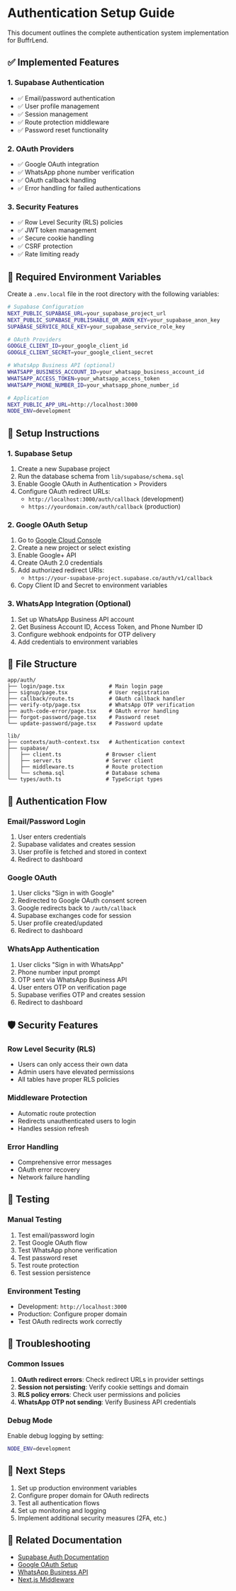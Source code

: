 # Authentication Setup Guide

This document outlines the complete authentication system implementation for BuffrLend.

## ✅ Implemented Features

### 1. Supabase Authentication
- ✅ Email/password authentication
- ✅ User profile management
- ✅ Session management
- ✅ Route protection middleware
- ✅ Password reset functionality

### 2. OAuth Providers
- ✅ Google OAuth integration
- ✅ WhatsApp phone number verification
- ✅ OAuth callback handling
- ✅ Error handling for failed authentications

### 3. Security Features
- ✅ Row Level Security (RLS) policies
- ✅ JWT token management
- ✅ Secure cookie handling
- ✅ CSRF protection
- ✅ Rate limiting ready

## 🔧 Required Environment Variables

Create a `.env.local` file in the root directory with the following variables:

```bash
# Supabase Configuration
NEXT_PUBLIC_SUPABASE_URL=your_supabase_project_url
NEXT_PUBLIC_SUPABASE_PUBLISHABLE_OR_ANON_KEY=your_supabase_anon_key
SUPABASE_SERVICE_ROLE_KEY=your_supabase_service_role_key

# OAuth Providers
GOOGLE_CLIENT_ID=your_google_client_id
GOOGLE_CLIENT_SECRET=your_google_client_secret

# WhatsApp Business API (optional)
WHATSAPP_BUSINESS_ACCOUNT_ID=your_whatsapp_business_account_id
WHATSAPP_ACCESS_TOKEN=your_whatsapp_access_token
WHATSAPP_PHONE_NUMBER_ID=your_whatsapp_phone_number_id

# Application
NEXT_PUBLIC_APP_URL=http://localhost:3000
NODE_ENV=development
```

## 🚀 Setup Instructions

### 1. Supabase Setup
1. Create a new Supabase project
2. Run the database schema from `lib/supabase/schema.sql`
3. Enable Google OAuth in Authentication > Providers
4. Configure OAuth redirect URLs:
   - `http://localhost:3000/auth/callback` (development)
   - `https://yourdomain.com/auth/callback` (production)

### 2. Google OAuth Setup
1. Go to [Google Cloud Console](https://console.cloud.google.com/)
2. Create a new project or select existing
3. Enable Google+ API
4. Create OAuth 2.0 credentials
5. Add authorized redirect URIs:
   - `https://your-supabase-project.supabase.co/auth/v1/callback`
6. Copy Client ID and Secret to environment variables

### 3. WhatsApp Integration (Optional)
1. Set up WhatsApp Business API account
2. Get Business Account ID, Access Token, and Phone Number ID
3. Configure webhook endpoints for OTP delivery
4. Add credentials to environment variables

## 📁 File Structure

```
app/auth/
├── login/page.tsx              # Main login page
├── signup/page.tsx             # User registration
├── callback/route.ts           # OAuth callback handler
├── verify-otp/page.tsx         # WhatsApp OTP verification
├── auth-code-error/page.tsx    # OAuth error handling
├── forgot-password/page.tsx    # Password reset
└── update-password/page.tsx    # Password update

lib/
├── contexts/auth-context.tsx   # Authentication context
├── supabase/
│   ├── client.ts              # Browser client
│   ├── server.ts              # Server client
│   ├── middleware.ts          # Route protection
│   └── schema.sql             # Database schema
└── types/auth.ts              # TypeScript types
```

## 🔐 Authentication Flow

### Email/Password Login
1. User enters credentials
2. Supabase validates and creates session
3. User profile is fetched and stored in context
4. Redirect to dashboard

### Google OAuth
1. User clicks "Sign in with Google"
2. Redirected to Google OAuth consent screen
3. Google redirects back to `/auth/callback`
4. Supabase exchanges code for session
5. User profile created/updated
6. Redirect to dashboard

### WhatsApp Authentication
1. User clicks "Sign in with WhatsApp"
2. Phone number input prompt
3. OTP sent via WhatsApp Business API
4. User enters OTP on verification page
5. Supabase verifies OTP and creates session
6. Redirect to dashboard

## 🛡️ Security Features

### Row Level Security (RLS)
- Users can only access their own data
- Admin users have elevated permissions
- All tables have proper RLS policies

### Middleware Protection
- Automatic route protection
- Redirects unauthenticated users to login
- Handles session refresh

### Error Handling
- Comprehensive error messages
- OAuth error recovery
- Network failure handling

## 🧪 Testing

### Manual Testing
1. Test email/password login
2. Test Google OAuth flow
3. Test WhatsApp phone verification
4. Test password reset
5. Test route protection
6. Test session persistence

### Environment Testing
- Development: `http://localhost:3000`
- Production: Configure proper domain
- Test OAuth redirects work correctly

## 🚨 Troubleshooting

### Common Issues
1. **OAuth redirect errors**: Check redirect URLs in provider settings
2. **Session not persisting**: Verify cookie settings and domain
3. **RLS policy errors**: Check user permissions and policies
4. **WhatsApp OTP not sending**: Verify Business API credentials

### Debug Mode
Enable debug logging by setting:
```bash
NODE_ENV=development
```

## 📝 Next Steps

1. Set up production environment variables
2. Configure proper domain for OAuth redirects
3. Test all authentication flows
4. Set up monitoring and logging
5. Implement additional security measures (2FA, etc.)

## 🔗 Related Documentation

- [Supabase Auth Documentation](https://supabase.com/docs/guides/auth)
- [Google OAuth Setup](https://developers.google.com/identity/protocols/oauth2)
- [WhatsApp Business API](https://developers.facebook.com/docs/whatsapp)
- [Next.js Middleware](https://nextjs.org/docs/app/building-your-application/routing/middleware)
